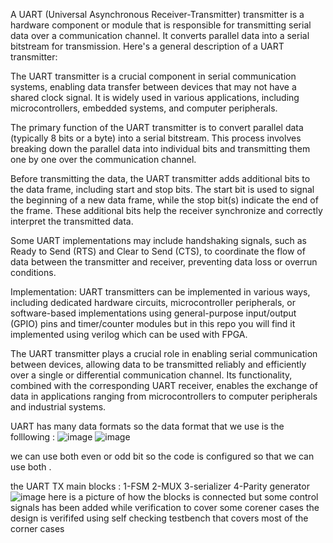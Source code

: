 A UART (Universal Asynchronous Receiver-Transmitter) transmitter is a hardware component or module that is responsible for transmitting serial data over a communication channel. It converts parallel data into a serial bitstream for transmission. Here's a general description of a UART transmitter:

The UART transmitter is a crucial component in serial communication systems, enabling data transfer between devices that may not have a shared clock signal. It is widely used in various applications, including microcontrollers, embedded systems, and computer peripherals.

The primary function of the UART transmitter is to convert parallel data (typically 8 bits or a byte) into a serial bitstream. This process involves breaking down the parallel data into individual bits and transmitting them one by one over the communication channel.

Before transmitting the data, the UART transmitter adds additional bits to the data frame, including start and stop bits. The start bit is used to signal the beginning of a new data frame, while the stop bit(s) indicate the end of the frame. These additional bits help the receiver synchronize and correctly interpret the transmitted data.

Some UART implementations may include handshaking signals, such as Ready to Send (RTS) and Clear to Send (CTS), to coordinate the flow of data between the transmitter and receiver, preventing data loss or overrun conditions.

Implementation: UART transmitters can be implemented in various ways, including dedicated hardware circuits, microcontroller peripherals, or software-based implementations using general-purpose input/output (GPIO) pins and timer/counter modules but in this repo you will find it implemented using verilog which can be used with FPGA.

The UART transmitter plays a crucial role in enabling serial communication between devices, allowing data to be transmitted reliably and efficiently over a single or differential communication channel. Its functionality, combined with the corresponding UART receiver, enables the exchange of data in applications ranging from microcontrollers to computer peripherals and industrial systems.

UART has many data formats so the data format that we use is the folllowing  :
![image](https://github.com/aboElhammd/UART/assets/124165601/eaf896ce-3cbe-4176-90d4-637c64c4b7e9)
![image](https://github.com/aboElhammd/UART/assets/124165601/9e549150-f968-4313-830c-519bfb25055e)

we can use both even or odd bit so the code is configured so that we can use both .

the UART TX main blocks :
1-FSM
2-MUX
3-serializer 
4-Parity generator 
![image](https://github.com/aboElhammd/UART/assets/124165601/cc8ef621-e624-44c0-9359-8ea381e6b9a6)
here is a picture of how the blocks is connected but some control signals has been added while verification to cover some corener cases 
the design is verififed using self checking testbench that covers most of the corner cases 

